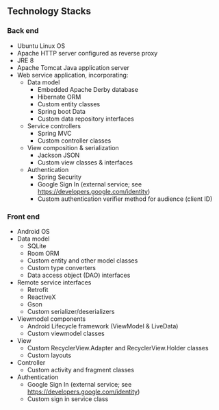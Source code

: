## Technology Stacks

### Back end
    
  * Ubuntu Linux OS
  * Apache HTTP server configured as reverse proxy
  * JRE 8
  * Apache Tomcat Java application server
  * Web service application, incorporating:
    * Data model
        * Embedded Apache Derby database
        * Hibernate ORM
        * Custom entity classes
        * Spring boot Data
        * Custom data repository interfaces
    * Service controllers
        * Spring MVC
        * Custom controller classes
    * View composition & serialization
        * Jackson JSON
        * Custom view classes & interfaces
    * Authentication
        * Spring Security
        * Google Sign In (external service; see
          https://developers.google.com/identity)
        * Custom authentication verifier method for audience (client ID)
          
### Front end

  * Android OS
  * Data model
    * SQLite
    * Room ORM
    * Custom entity and other model classes
    * Custom type converters
    * Data access object (DAO) interfaces
  * Remote service interfaces
    * Retrofit
    * ReactiveX
    * Gson
    * Custom serializer/deserializers
  * Viewmodel components
    * Android Lifecycle framework (ViewModel & LiveData)
    * Custom viewmodel classes
  * View
    * Custom RecyclerView.Adapter and RecyclerView.Holder classes
    * Custom layouts
  * Controller
    * Custom activity and fragment classes
  * Authentication 
    * Google Sign In (external service; see https://developers.google.com/identity)
    * Custom sign in service class        